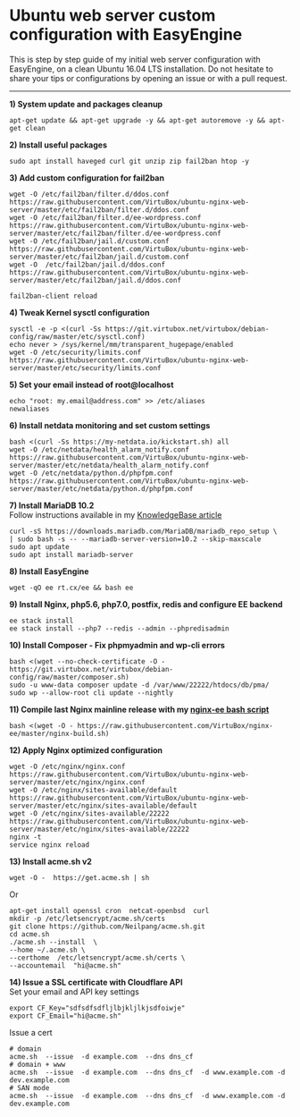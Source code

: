 # Ubuntu web server custom configuration with EasyEngine

This is step by step guide of my initial web server configuration with EasyEngine, on a clean Ubuntu 16.04 LTS installation.
Do not hesitate to share your tips or configurations by opening an issue or with a pull request.

--------

**1) System update and packages cleanup**

```
apt-get update && apt-get upgrade -y && apt-get autoremove -y && apt-get clean
```

**2) Install useful packages**  
```
sudo apt install haveged curl git unzip zip fail2ban htop -y
```

**3) Add custom configuration for fail2ban**
```
wget -O /etc/fail2ban/filter.d/ddos.conf https://raw.githubusercontent.com/VirtuBox/ubuntu-nginx-web-server/master/etc/fail2ban/filter.d/ddos.conf
wget -O /etc/fail2ban/filter.d/ee-wordpress.conf https://raw.githubusercontent.com/VirtuBox/ubuntu-nginx-web-server/master/etc/fail2ban/filter.d/ee-wordpress.conf
wget -O /etc/fail2ban/jail.d/custom.conf https://raw.githubusercontent.com/VirtuBox/ubuntu-nginx-web-server/master/etc/fail2ban/jail.d/custom.conf
wget -O  /etc/fail2ban/jail.d/ddos.conf https://raw.githubusercontent.com/VirtuBox/ubuntu-nginx-web-server/master/etc/fail2ban/jail.d/ddos.conf

fail2ban-client reload
```

**4) Tweak Kernel sysctl configuration**  
```
sysctl -e -p <(curl -Ss https://git.virtubox.net/virtubox/debian-config/raw/master/etc/sysctl.conf)
echo never > /sys/kernel/mm/transparent_hugepage/enabled
wget -O /etc/security/limits.conf https://raw.githubusercontent.com/VirtuBox/ubuntu-nginx-web-server/master/etc/security/limits.conf
```

**5) Set your email instead of root@localhost**  
```
echo "root: my.email@address.com" >> /etc/aliases
newaliases
```

**6) Install netdata monitoring and set custom settings**  
```
bash <(curl -Ss https://my-netdata.io/kickstart.sh) all
wget -O /etc/netdata/health_alarm_notify.conf https://raw.githubusercontent.com/VirtuBox/ubuntu-nginx-web-server/master/etc/netdata/health_alarm_notify.conf
wget -O /etc/netdata/python.d/phpfpm.conf https://raw.githubusercontent.com/VirtuBox/ubuntu-nginx-web-server/master/etc/netdata/python.d/phpfpm.conf
```


**7) Install MariaDB 10.2**   
Follow instructions available in my [KnowledgeBase article](https://kb.virtubox.net/knowledgebase/install-latest-mariadb-release-easyengine/) 

```
curl -sS https://downloads.mariadb.com/MariaDB/mariadb_repo_setup \
| sudo bash -s -- --mariadb-server-version=10.2 --skip-maxscale
sudo apt update
sudo apt install mariadb-server
```

**8) Install EasyEngine**  
```
wget -qO ee rt.cx/ee && bash ee
```
**9) Install Nginx, php5.6, php7.0, postfix, redis and configure EE backend**  
```
ee stack install
ee stack install --php7 --redis --admin --phpredisadmin
```

**10) Install Composer - Fix phpmyadmin and wp-cli errors**  
```
bash <(wget --no-check-certificate -O - https://git.virtubox.net/virtubox/debian-config/raw/master/composer.sh)
sudo -u www-data composer update -d /var/www/22222/htdocs/db/pma/
sudo wp --allow-root cli update --nightly
```

**11) Compile last Nginx mainline release with my [nginx-ee bash script](https://github.com/VirtuBox/nginx-ee)**  

```
bash <(wget -O - https://raw.githubusercontent.com/VirtuBox/nginx-ee/master/nginx-build.sh)
```

**12) Apply Nginx optimized configuration**  
```
wget -O /etc/nginx/nginx.conf https://raw.githubusercontent.com/VirtuBox/ubuntu-nginx-web-server/master/etc/nginx/nginx.conf
wget -O /etc/nginx/sites-available/default  https://raw.githubusercontent.com/VirtuBox/ubuntu-nginx-web-server/master/etc/nginx/sites-available/default
wget -O /etc/nginx/sites-available/22222 https://raw.githubusercontent.com/VirtuBox/ubuntu-nginx-web-server/master/etc/nginx/sites-available/22222
nginx -t
service nginx reload
```

**13) Install acme.sh v2**  
```
wget -O -  https://get.acme.sh | sh
```
Or 
```
apt-get install openssl cron  netcat-openbsd  curl
mkdir -p /etc/letsencrypt/acme.sh/certs
git clone https://github.com/Neilpang/acme.sh.git
cd acme.sh
./acme.sh --install  \
--home ~/.acme.sh \
--certhome  /etc/letsencrypt/acme.sh/certs \
--accountemail  "hi@acme.sh" 
```

**14) Issue a SSL certificate with Cloudflare API**  
Set your email and API key settings
```
export CF_Key="sdfsdfsdfljlbjkljlkjsdfoiwje"
export CF_Email="hi@acme.sh"
```
Issue a cert
```
# domain
acme.sh  --issue  -d example.com  --dns dns_cf
# domain + www
acme.sh  --issue  -d example.com  --dns dns_cf  -d www.example.com -d dev.example.com
# SAN mode
acme.sh  --issue  -d example.com  --dns dns_cf  -d www.example.com -d dev.example.com
```





